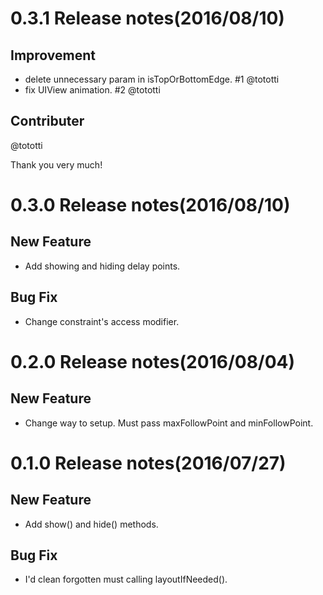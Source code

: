 # 0.3.1 Release notes(2016/08/10)
## Improvement
- delete unnecessary param in isTopOrBottomEdge. #1 @tototti
- fix UIView animation. #2 @tototti

## Contributer
@tototti

Thank you very much!

# 0.3.0 Release notes(2016/08/10)
## New Feature
- Add showing and hiding delay points.

## Bug Fix
- Change constraint's access modifier.

# 0.2.0 Release notes(2016/08/04)
## New Feature
- Change way to setup. Must pass maxFollowPoint and minFollowPoint.

# 0.1.0 Release notes(2016/07/27)
## New Feature
- Add show() and hide() methods.

## Bug Fix
- I'd clean forgotten must calling layoutIfNeeded().
